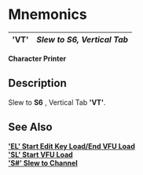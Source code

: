 # Mnemonics

**'VT'** |  **_Slew to S6, Vertical Tab_**  
---|---  
  
**Character Printer**

##  Description

Slew to **S6** , Vertical Tab **'VT'**.

## See Also

**['EL' Start Edit Key Load/End VFU Load](el.md)**  
**['SL' Start VFU Load](sl.md)**  
**['S#' Slew to Channel](s_.md)**
